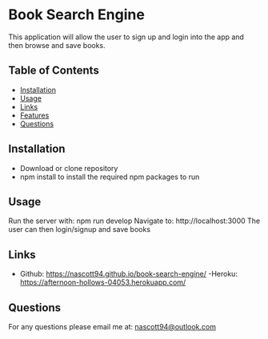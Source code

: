 # Book Search Engine

This application will allow the user to sign up and login into the app and then browse and save books.

## Table of Contents

- [Installation](#installation)
- [Usage](#Usage)
- [Links](#links)
- [Features](#features)
- [Questions](#questions)

## Installation

- Download or clone repository
- npm install to install the required npm packages to run

## Usage

Run the server with: npm run develop
Navigate to: http://localhost:3000
The user can then login/signup and save books

## Links

- Github: https://nascott94.github.io/book-search-engine/
  -Heroku: https://afternoon-hollows-04053.herokuapp.com/

## Questions

For any questions please email me at: nascott94@outlook.com
